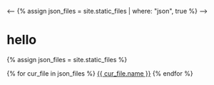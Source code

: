 <--
{% assign json_files = site.static_files | where: "json", true %}
-->

# hello

{% assign json_files = site.static_files %}

{% for cur_file in json_files %}
  <a href="./{{ cur_file.name }}">{{ cur_file.name }}</a>
{% endfor %}
